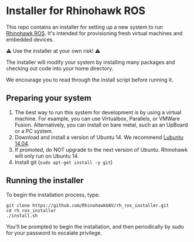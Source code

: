 # Installer for Rhinohawk ROS

This repo contains an installer for setting up a new system to run [Rhinohawk ROS](https://github.com/RhinohawkUAV/rh_ros). It's intended for provisioning fresh virtual machines and embedded devices. 

:warning: Use the installer at your own risk! :warning:

The installer will modify your system by installing many packages and checking out code into your home directory. 

We encourage you to read through the install script before running it.

## Preparing your system

1) The best way to run this system for development is by using a virtual machine. For example, you can use Virtualbox, Parallels, or VMWare Fusion. Alternatively, you can install on bare metal, such as an UpBoard or a PC system.
2) Download and install a version of Ubuntu 14. We recommend [Lubuntu 14.04](http://cdimage.ubuntu.com/lubuntu/releases/14.04/release).
3) If promoted, do NOT upgrade to the next version of Ubuntu. Rhinohawk will only run on Ubuntu 14.
4) Install git (`sudo apt-get install -y git`)

## Running the installer

To begin the installation process, type:
```
git clone https://github.com/RhinohawkUAV/rh_ros_installer.git
cd rh_ros_installer
./install.sh
```

You'll be prompted to begin the installation, and then periodically by sudo for your password to escalate privilege.

